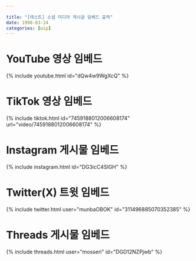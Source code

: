 ```yaml
---
 
title: "[테스트] 소셜 미디어 게시글 임베드 출력"
date: 1998-03-24
categories: [wip]
---
```


# YouTube 영상 임베드
{% include youtube.html id="dQw4w9WgXcQ" %}

# TikTok 영상 임베드
{% include tiktok.html id="7459188012006608174" url="video/7459188012006608174" %}

# Instagram 게시물 임베드
{% include instagram.html id="DG3icC4SlGH" %}

# Twitter(X) 트윗 임베드
{% include twitter.html user="munbaOBOK" id="311496885070352385" %}

# Threads 게시물 임베드
{% include threads.html user="mosseri" id="DGD12NZPjwb" %}